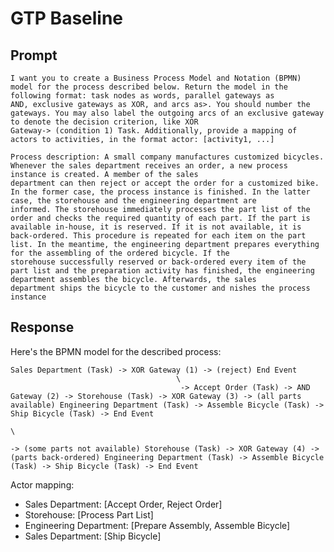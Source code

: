 # GTP Baseline
## Prompt 

    I want you to create a Business Process Model and Notation (BPMN) model for the process described below. Return the model in the following format: task nodes as words, parallel gateways as 
    AND, exclusive gateways as XOR, and arcs as>. You should number the gateways. You may also label the outgoing arcs of an exclusive gateway to denote the decision criterion, like XOR 
    Gateway-> (condition 1) Task. Additionally, provide a mapping of actors to activities, in the format actor: [activity1, ...]

    Process description: A small company manufactures customized bicycles. Whenever the sales department receives an order, a new process instance is created. A member of the sales 
    department can then reject or accept the order for a customized bike. In the former case, the process instance is finished. In the latter case, the storehouse and the engineering department are 
    informed. The storehouse immediately processes the part list of the order and checks the required quantity of each part. If the part is available in-house, it is reserved. If it is not available, it is 
    back-ordered. This procedure is repeated for each item on the part list. In the meantime, the engineering department prepares everything for the assembling of the ordered bicycle. If the 
    storehouse successfully reserved or back-ordered every item of the part list and the preparation activity has finished, the engineering department assembles the bicycle. Afterwards, the sales 
    department ships the bicycle to the customer and nishes the process instance

## Response
Here's the BPMN model for the described process:

```
Sales Department (Task) -> XOR Gateway (1) -> (reject) End Event
                                     \
                                      -> Accept Order (Task) -> AND Gateway (2) -> Storehouse (Task) -> XOR Gateway (3) -> (all parts available) Engineering Department (Task) -> Assemble Bicycle (Task) -> Ship Bicycle (Task) -> End Event
                                                                               \
                                                                                -> (some parts not available) Storehouse (Task) -> XOR Gateway (4) -> (parts back-ordered) Engineering Department (Task) -> Assemble Bicycle (Task) -> Ship Bicycle (Task) -> End Event
```

Actor mapping:
- Sales Department: [Accept Order, Reject Order]
- Storehouse: [Process Part List]
- Engineering Department: [Prepare Assembly, Assemble Bicycle]
- Sales Department: [Ship Bicycle]
